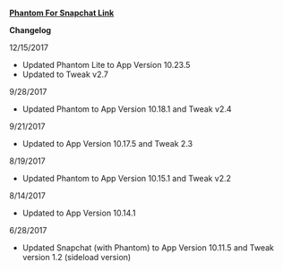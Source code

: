 **[Phantom For Snapchat Link](https://github.com/JMccormick264/PhantomSideload/releases)**


**Changelog**

12/15/2017

 - Updated Phantom Lite to App Version 10.23.5
 - Updated to Tweak v2.7

9/28/2017

 - Updated Phantom to App Version 10.18.1 and Tweak v2.4

9/21/2017

 - Updated to App Version 10.17.5 and Tweak 2.3

8/19/2017

- Updated Phantom to App Version 10.15.1 and Tweak v2.2

8/14/2017

- Updated to App Version 10.14.1

6/28/2017

- Updated Snapchat (with Phantom) to App Version 10.11.5 and Tweak version 1.2 (sideload version)
